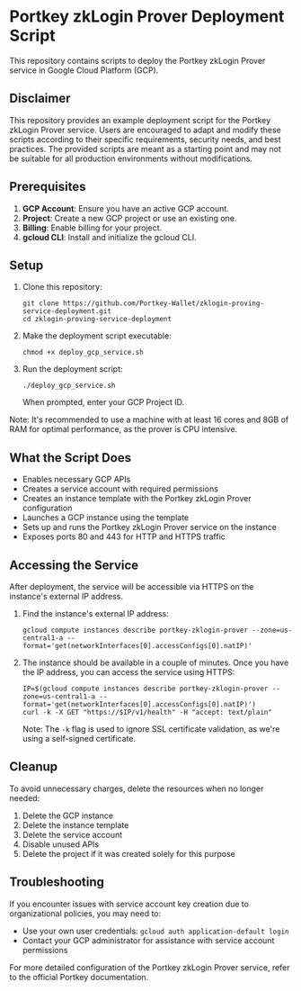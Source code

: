 # Portkey zkLogin Prover Deployment Script

This repository contains scripts to deploy the Portkey zkLogin Prover service in Google Cloud Platform (GCP).

## Disclaimer

This repository provides an example deployment script for the Portkey zkLogin Prover service. Users are encouraged to adapt and modify these scripts according to their specific requirements, security needs, and best practices. The provided scripts are meant as a starting point and may not be suitable for all production environments without modifications.

## Prerequisites

1. **GCP Account**: Ensure you have an active GCP account.
2. **Project**: Create a new GCP project or use an existing one.
3. **Billing**: Enable billing for your project.
4. **gcloud CLI**: Install and initialize the gcloud CLI.

## Setup

1. Clone this repository:
   ```
   git clone https://github.com/Portkey-Wallet/zklogin-proving-service-deployment.git
   cd zklogin-proving-service-deployment
   ```

2. Make the deployment script executable:
   ```
   chmod +x deploy_gcp_service.sh
   ```

3. Run the deployment script:
   ```
   ./deploy_gcp_service.sh
   ```
   When prompted, enter your GCP Project ID.

Note: It's recommended to use a machine with at least 16 cores and 8GB of RAM for optimal performance, as the prover is CPU intensive.

## What the Script Does

- Enables necessary GCP APIs
- Creates a service account with required permissions
- Creates an instance template with the Portkey zkLogin Prover configuration
- Launches a GCP instance using the template
- Sets up and runs the Portkey zkLogin Prover service on the instance
- Exposes ports 80 and 443 for HTTP and HTTPS traffic

## Accessing the Service

After deployment, the service will be accessible via HTTPS on the instance's external IP address.

1. Find the instance's external IP address:
   ```
   gcloud compute instances describe portkey-zklogin-prover --zone=us-central1-a --format='get(networkInterfaces[0].accessConfigs[0].natIP)'
   ```

2. The instance should be available in a couple of minutes. Once you have the IP address, you can access the service using HTTPS:
   ```
   IP=$(gcloud compute instances describe portkey-zklogin-prover --zone=us-central1-a --format='get(networkInterfaces[0].accessConfigs[0].natIP)')
   curl -k -X GET "https://$IP/v1/health" -H "accept: text/plain"
   ```
   Note: The `-k` flag is used to ignore SSL certificate validation, as we're using a self-signed certificate.

## Cleanup

To avoid unnecessary charges, delete the resources when no longer needed:
1. Delete the GCP instance
2. Delete the instance template
3. Delete the service account
4. Disable unused APIs
5. Delete the project if it was created solely for this purpose

## Troubleshooting

If you encounter issues with service account key creation due to organizational policies, you may need to:
- Use your own user credentials: `gcloud auth application-default login`
- Contact your GCP administrator for assistance with service account permissions

For more detailed configuration of the Portkey zkLogin Prover service, refer to the official Portkey documentation.
